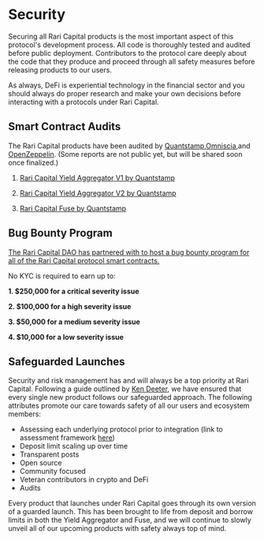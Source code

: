 # Security

Securing all Rari Capital products is the most important aspect of this protocol's development process. All code is thoroughly tested and audited before public deployment. Contributors to the protocol care deeply about the code that they produce and proceed through all safety measures before releasing products to our users.

As always, DeFi is experiential technology in the financial sector and you should always do proper research and make your own decisions before interacting with a protocols under Rari Capital.

## Smart Contract Audits

The Rari Capital products have been audited by [Quantstamp](https://quantstamp.com/),[Omniscia](https://omniscia.io/),and [OpenZeppelin](https://openzeppelin.com/). (Some reports are not public yet, but will be shared soon once finalized.)

1. [Rari Capital Yield Aggregator V1 by Quantstamp](https://certificate.quantstamp.com/full/rari-capital)

2. [Rari Capital Yield Aggregator V2 by Quantstamp](https://certificate.quantstamp.com/full/rari-capital-v-2)

3. [Rari Capital Fuse by Quantstamp](https://certificate.quantstamp.com/full/fuse-contracts)

## Bug Bounty Program

[The Rari Capital DAO has partnered with to host a bug bounty program for all of the Rari Capital protocol smart contracts.](https://immunefi.com/bounty/raricapital/)

No KYC is required to earn up to:

**1. \$250,000 for a critical severity issue**

**2. \$100,000 for a high severity issue**

**3. \$50,000 for a medium severity issue**

**4. \$10,000 for a low severity issue**

## Safeguarded Launches

Security and risk management has and will always be a top priority at Rari Capital. Following a guide outlined by [Ken Deeter](https://medium.com/electric-capital/derisking-defi-guarded-launches-2600ce730e0a), we have ensured that every single new product follows our safeguarded approach. The following attributes promote our care towards safety of all our users and ecosystem members:

- Assessing each underlying protocol prior to integration (link to assessment framework [here](https://www.notion.so/Rari-Strategy-Assessment-Framework-2d1edffcf80f4750973f6e90e97b70a4))
- Deposit limit scaling up over time
- Transparent posts
- Open source
- Community focused
- Veteran contributors in crypto and DeFi
- Audits

Every product that launches under Rari Capital goes through its own version of a guarded launch. This has been brought to life from deposit and borrow limits in both the Yield Aggregator and Fuse, and we will continue to slowly unveil all of our upcoming products with safety always top of mind.

